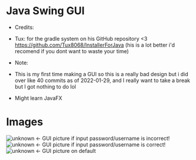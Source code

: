 # Java Swing GUI
- Credits:
- Tux: for the gradle system on his GitHub repository <3 https://github.com/Tux8068/InstallerForJava (his is a lot better i'd recomend if you dont want to waste your time)


- Note:
- This is my first time making a GUI so this is a really bad design but i did over like 40 commits as of 2022-01-29, and I really want to take a break but I got nothing to do lol
- Might learn JavaFX


# Images
![unknown](https://user-images.githubusercontent.com/83801755/151683154-25e4b0d3-9f49-498d-9168-f9c4fd234e2f.png) <- GUI picture if input password/username is incorrect!
![unknown](https://user-images.githubusercontent.com/83801755/151683163-8b653e21-4c8c-4fbe-ad55-7b3c3569ec8c.png) <- GUI picture if input password/username is correct!
![unknown](https://user-images.githubusercontent.com/83801755/151683140-32b8b50a-2a22-4fd0-83aa-e49aa7a9fc2d.png) <- GUI picture on default
